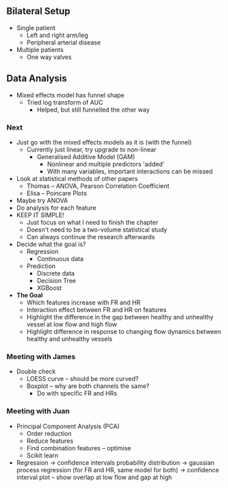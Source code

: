 
## Bilateral Setup
- Single patient
	- Left and right arm/leg
	- Peripheral arterial disease
- Multiple patients
	- One way valves
## Data Analysis
- Mixed effects model has funnel shape
	- Tried log transform of AUC 
		- Helped, but still funnelled the other way
### Next
- Just go with the mixed effects models as it is (with the funnel)
	- Currently just linear, try upgrade to non-linear
		- Generalised Additive Model (GAM)
			- Nonlinear and multiple predictors 'added'
			- With many variables, important interactions can be missed
- Look at statistical methods of other papers
	- Thomas – ANOVA, Pearson Correlation Coefficient
	- Elisa – Poincare Plots
- Maybe try ANOVA
- Do analysis for each feature
- KEEP IT SIMPLE!
	- Just focus on what I need to finish the chapter
	- Doesn't need to be a two-volume statistical study
	- Can always continue the research afterwards
- Decide what the goal is?
	- Regression
		- Continuous data
	- Prediction
		- Discrete data
		- Decision Tree
		- XGBoost
- **The Goal**
	- Which features increase with FR and HR
	- Interaction effect between FR and HR on features
	- Highlight the difference in the gap between healthy and unhealthy vessel at low flow and high flow
	- Highlight difference in response to changing flow dynamics between healthy and unhealthy vessels
### Meeting with James
- Double check
	- LOESS curve – should be more curved?
	- Boxplot – why are both channels the same?
		- Do with specific FR and HRs
### Meeting with Juan
- Principal Component Analysis (PCA)
	- Order reduction
	- Reduce features
	- Find combination features – optimise
	- Scikit learn
- Regression -> confidence intervals probability distribution -> gaussian process regression (for FR and HR, same model for both) -> confidence interval plot – show overlap at low flow and gap at high